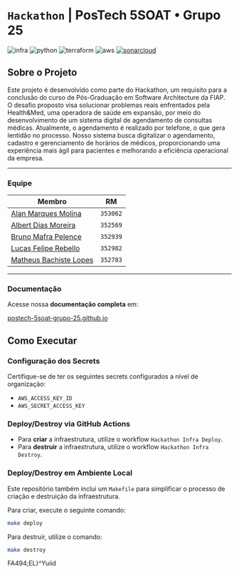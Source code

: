 # `Hackathon` | PosTech 5SOAT • Grupo 25

![infra](https://img.shields.io/badge/infra-blue?color=%23d63865) ![python](https://img.shields.io/badge/Python-505050?logo=python&logoColor=FFFFFF&labelColor=3776AB) ![terraform](https://img.shields.io/badge/Terraform-505050?logo=terraform&logoColor=FFFFFF&labelColor=844FBA) ![aws](https://img.shields.io/badge/Amazon%20Web%20Services-505050?logo=amazonwebservices&logoColor=FFFFFF&labelColor=FF9900) [![sonarcloud](https://sonarcloud.io/api/project_badges/measure?project=postech-5soat-grupo-25_hackathon-infra&metric=alert_status)](https://sonarcloud.io/summary/new_code?id=postech-5soat-grupo-25_hackathon-infra)

## Sobre o Projeto

Este projeto é desenvolvido como parte do Hackathon, um requisito para a conclusão do curso de Pós-Graduação em Software Architecture da FIAP. O desafio proposto visa solucionar problemas reais enfrentados pela Health&Med, uma operadora de saúde em expansão, por meio do desenvolvimento de um sistema digital de agendamento de consultas médicas. Atualmente, o agendamento é realizado por telefone, o que gera lentidão no processo. Nosso sistema busca digitalizar o agendamento, cadastro e gerenciamento de horários de médicos, proporcionando uma experiência mais ágil para pacientes e melhorando a eficiência operacional da empresa.

---

### Equipe

| Membro                                                                        | RM       |
|-------------------------------------------------------------------------------|----------|
| [Alan Marques Molina](https://www.linkedin.com/in/alanmmolina/)               | `353062` |
| [Albert Dias Moreira](https://www.linkedin.com/in/albert-moreira-62b9272b/)   | `352569` |
| [Bruno Mafra Pelence](https://www.linkedin.com/in/bruno-mafra-pelence/)       | `352939` |
| [Lucas Felipe Rebello](https://www.linkedin.com/in/lucas-rebello-b01849112/)  | `352982` |
| [Matheus Bachiste Lopes](https://www.linkedin.com/in/matheus-bachiste-lopes/) | `352783` |

---

### Documentação

Acesse nossa **documentação completa** em:

[postech-5soat-grupo-25.github.io](https://postech-5soat-grupo-25.github.io/)

## Como Executar

### Configuração dos Secrets

Certifique-se de ter os seguintes secrets configurados a nível de organização:

- `AWS_ACCESS_KEY_ID`
- `AWS_SECRET_ACCESS_KEY`

### Deploy/Destroy via GitHub Actions

- Para **criar** a infraestrutura, utilize o workflow `Hackathon Infra Deploy`. 
- Para **destruir** a infraestrutura, utilize o workflow `Hackathon Infra Destroy`. 

### Deploy/Destroy em Ambiente Local

Este repositório também inclui um `Makefile` para simplificar o processo de criação e destruição da infraestrutura.

Para criar, execute o seguinte comando:

```bash
make deploy
```

Para destruir, utilize o comando:

```bash
make destroy
```



FA494;EL}^Yuiid